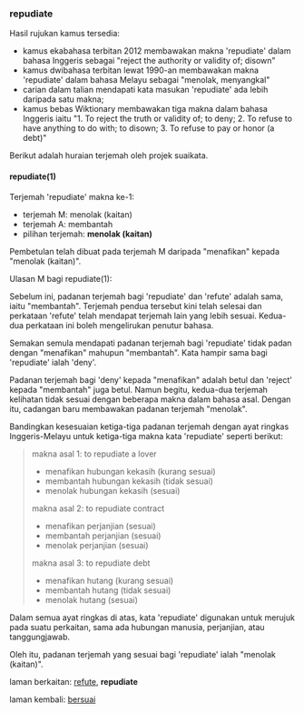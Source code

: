 ---
---

### repudiate

Hasil rujukan kamus tersedia:

- kamus ekabahasa terbitan 2012 membawakan makna 'repudiate'
dalam bahasa Inggeris sebagai "reject the authority or
validity of; disown"
- kamus dwibahasa terbitan lewat 1990-an membawakan makna
'repudiate' dalam bahasa Melayu sebagai "menolak,
menyangkal"
- carian dalam talian mendapati kata masukan 'repudiate'
ada lebih daripada satu makna;
- kamus bebas Wiktionary membawakan tiga makna dalam bahasa
Inggeris iaitu "1. To reject the truth or validity of; to
deny; 2. To refuse to have anything to do with;
to disown; 3. To refuse to pay or honor (a debt)"

Berikut adalah huraian terjemah oleh projek suaikata.

#### repudiate(1)

Terjemah 'repudiate' makna ke-1:

- terjemah M: menolak (kaitan)
- terjemah A: membantah
- pilihan terjemah: **menolak (kaitan)**

Pembetulan telah dibuat pada terjemah M daripada "menafikan"
kepada "menolak (kaitan)".

Ulasan M bagi repudiate(1):

Sebelum ini, padanan terjemah bagi 'repudiate' dan 'refute'
adalah sama, iaitu "membantah". Terjemah pendua tersebut
kini telah selesai dan perkataan 'refute' telah mendapat
terjemah lain yang lebih sesuai. Kedua-dua perkataan ini
boleh mengelirukan penutur bahasa.

Semakan semula mendapati padanan terjemah bagi 'repudiate'
tidak padan dengan "menafikan" mahupun "membantah". Kata
hampir sama bagi 'repudiate' ialah 'deny'.

Padanan terjemah bagi 'deny' kepada "menafikan" adalah betul
dan 'reject' kepada "membantah" juga betul. Namun begitu,
kedua-dua terjemah kelihatan tidak sesuai dengan beberapa
makna dalam bahasa asal. Dengan itu, cadangan baru
membawakan padanan terjemah "menolak".

Bandingkan kesesuaian ketiga-tiga padanan terjemah dengan
ayat ringkas Inggeris-Melayu untuk ketiga-tiga makna kata
'repudiate' seperti berikut:

> makna asal 1: to repudiate a lover
>
> - menafikan hubungan kekasih (kurang sesuai)
> - membantah hubungan kekasih (tidak sesuai)
> - menolak hubungan kekasih (sesuai)
>
> makna asal 2: to repudiate contract
>
> - menafikan perjanjian (sesuai)
> - membantah perjanjian (sesuai)
> - menolak perjanjian (sesuai)
>
> makna asal 3: to repudiate debt
>
> - menafikan hutang (kurang sesuai)
> - membantah hutang (tidak sesuai)
> - menolak hutang (sesuai)

Dalam semua ayat ringkas di atas, kata 'repudiate' digunakan
untuk merujuk pada suatu perkaitan, sama ada hubungan
manusia, perjanjian, atau tanggungjawab.

Oleh itu, padanan terjemah yang sesuai bagi 'repudiate'
ialah "menolak (kaitan)".

laman berkaitan: [refute][1], **repudiate**

laman kembali: [bersuai][0]

  [0]: ../../bersuai.md
  [1]: refute.md
